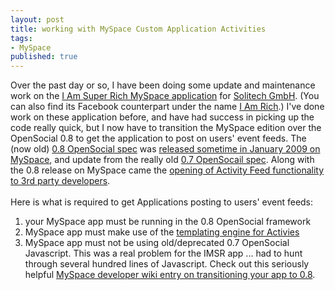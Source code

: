 ```yaml
---
layout: post
title: working with MySpace Custom Application Activities
tags:
- MySpace
published: true
---
```

Over the past day or so, I have been doing some update and maintenance work on the
<a href="http://www.rewardchamp.com/offers/detail/27/153">I Am Super Rich MySpace application</a>
for <a href="http://www.solitechgmbh.com/">Solitech GmbH</a>. (You can also find its Facebook
counterpart under the name <a href="http://www.rewardchamp.com/offers/detail/26/153">I Am Rich</a>.)
I've done work on these application before, and have had success in picking up the code really quick,
but I now have to transition the MySpace edition over the OpenSocial 0.8 to get the application to
post on users' event feeds. The (now old) <a href="http://www.opensocial.org/Technical-Resources/opensocial-spec-v08.html">0.8 OpenSocial spec</a>
was <a href="http://developer.myspace.com/Community/blogs/devteam/archive/2009/01/08/what-s-new-in-myspace-opensocial-0-8.aspx">released sometime in January 2009 on MySpace</a>,
and update from the really old <a href="http://www.opensocial.org/Technical-Resources/opensocial-spec-v07.html">0.7 OpenSocail spec</a>.
Along with the 0.8 release on MySpace came the
<a href="http://developer.myspace.com/Community/blogs/devteam/archive/2008/11/21/beta-release-of-the-myspace-custom-application-activities.aspx">opening of Activity Feed functionality to 3rd party developers</a>.<br />
<br />
Here is what is required to get Applications posting to users' event feeds:
<ol>
    <li>your MySpace app must be running in the 0.8 OpenSocial framework</li>
    <li>MySpace app must make use of the <a href="http://developer.myspace.com/community/myspace/activities.aspx">templating engine for Activies</a></li>
    <li>MySpace app must not be using old/deprecated 0.7 OpenSocial Javascript. This was a real problem for
        the IMSR app ... had to hunt through several hundred lines of Javascript. Check out this seriously helpful
        <a href="http://wiki.developer.myspace.com/index.php?title=What's_New_in_MySpace_OpenSocial_0.8_-_Part_1">MySpace developer wiki entry on transitioning your app to 0.8</a>.</li>
</ol>
